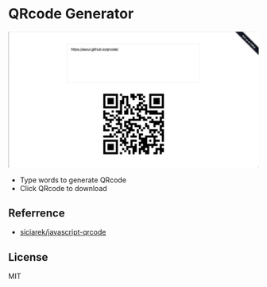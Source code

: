 # QRcode Generator

![](https://raw.githubusercontent.com/asoul/qrcode/master/img/demo.png)


- Type words to generate QRcode
- Click QRcode to download

## Referrence

- [siciarek/javascript-qrcode](https://github.com/siciarek/javascript-qrcode)

## License

MIT
